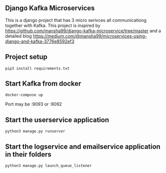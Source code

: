 ## Django Kafka Microservices
This is a django project that has 3 micro serivces all communicationg together with Kafka. This project is inspired by https://github.com/mansha99/django-kafka-microservice/tree/master and a detailed blog https://medium.com/@mansha99/microservices-using-django-and-kafka-3776e8592ef3

## Project setup
```
pip3 install requirements.txt
```

## Start Kafka from docker
```
docker-compose up
```

Port may be :9093 or :9092

## Start the userservice application
```
python3 manage.py runserver
```

## Start the logservice and emailservice application in their folders
```
python3 manage.py launch_queue_listener
```
